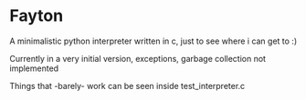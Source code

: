 # Fayton
A minimalistic python interpreter written in c, just to see where i can get to :)

Currently in a very initial version, exceptions, garbage collection not implemented

Things that -barely- work can be seen inside test_interpreter.c
